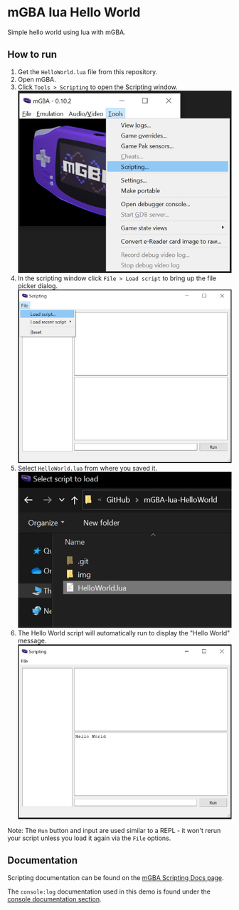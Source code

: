 # mGBA lua Hello World
Simple hello world using lua with mGBA.

## How to run
1. Get the `HelloWorld.lua` file from this repository.
1. Open mGBA.
1. Click `Tools > Scripting` to open the Scripting window.
![](img/ScripingMenuItem.jpg)
1. In the scripting window click `File > Load script` to bring up the file picker dialog.
![](img/LoadScript.jpg)
1. Select `HelloWorld.lua` from where you saved it.
![](img/FilePicker.jpg)
1. The Hello World script will automatically run to display the "Hello World" message.
![](img/RunningScript.jpg)

Note: The `Run` button and input are used similar to a REPL - it won't rerun your script unless you load it again via the `File` options. 

## Documentation 
Scripting documentation can be found on the [mGBA Scripting Docs page](https://mgba.io/docs/scripting.html). 

The `console:log` documentation used in this demo is found under the [console documentation section](https://mgba.io/docs/scripting.html#method-Console.log).